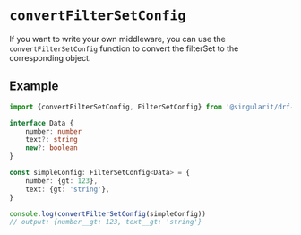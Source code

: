 # `convertFilterSetConfig`

If you want to write your own middleware, you can use the `convertFilterSetConfig` function to convert the filterSet
to the corresponding object.

## Example

```ts
import {convertFilterSetConfig, FilterSetConfig} from '@singularit/drf-axios-middleware'

interface Data {
    number: number
    text?: string
    new?: boolean
}

const simpleConfig: FilterSetConfig<Data> = {
    number: {gt: 123},
    text: {gt: 'string'},
}

console.log(convertFilterSetConfig(simpleConfig))
// output: {number__gt: 123, text__gt: 'string'}
```
